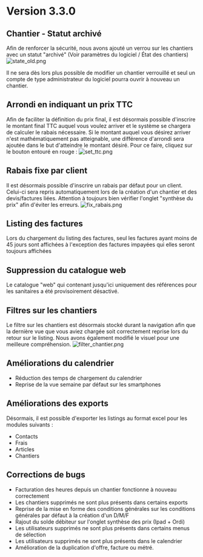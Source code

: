 # Version 3.3.0

## Chantier - Statut archivé
Afin de renforcer la sécurité, nous avons ajouté un verrou sur les chantiers avec un statut "archivé" (Voir paramètres du logiciel / État des chantiers)
![state_old.png](state_old.png)

Il ne sera dès lors plus possible de modifier un chantier verrouillé et seul un compte de type administrateur du logiciel pourra ouvrir à nouveau un chantier.


## Arrondi en indiquant un prix TTC
Afin de faciliter la définition du prix final, il est désormais possible d'inscrire le montant final TTC
auquel vous voulez arriver et le système se chargera de calculer le rabais nécessaire.
Si le montant auquel vous désirez arriver n'est mathématiquement pas atteignable, une différence d'arrondi sera
ajoutée dans le but d'atteindre le montant désiré.
Pour ce faire, cliquez sur le bouton entouré en rouge :
![set_ttc.png](set_ttc.png)


## Rabais fixe par client
Il est désormais possible d'inscrire un rabais par défaut pour un client. Celui-ci sera repris automatiquement
lors de la création d'un chantier et des devis/factures liées. Attention à toujours bien vérifier l'onglet
"synthèse du prix" afin d'éviter les erreurs.
![fix_rabais.png](fix_rabais.png)


## Listing des factures
Lors du chargement du listing des factures, seul les factures ayant moins de 45 jours sont affichées à l'exception des factures impayées
qui elles seront toujours affichées


## Suppression du catalogue web
Le catalogue "web" qui contenant jusqu'ici uniquement des références pour les sanitaires a été provisoirement
désactivé.


## Filtres sur les chantiers
Le filtre sur les chantiers est désormais stocké durant la navigation afin que la dernière vue que
vous aviez chargée soit correctement reprise lors du retour sur le listing. Nous avons également modifié le visuel
pour une meilleure compréhension.
![filter_chantier.png](filter_chantier.png)


## Améliorations du calendrier
- Réduction des temps de chargement du calendrier
- Reprise de la vue semaine par défaut sur les smartphones

## Améliorations des exports
Désormais, il est possible d'exporter les listings au format excel pour les modules suivants :
- Contacts
- Frais
- Articles
- Chantiers

## Corrections de bugs
- Facturation des heures depuis un chantier fonctionne à nouveau correctement
- Les chantiers supprimés ne sont plus présents dans certains exports
- Reprise de la mise en forme des conditions générales sur les conditions générales par défaut à la création d'un D/M/F
- Rajout du solde débiteur sur l'onglet synthèse des prix (Ipad + Ordi)
- Les utilisateurs supprimés ne sont plus présents dans certains menus de sélection
- Les utilisateurs supprimés ne sont plus présents dans le calendrier
- Amélioration de la duplication d'offre, facture ou métré.